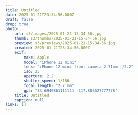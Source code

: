```yaml
---
title: Untitled
date: 2025-01-21T23:34:56.000Z
draft: false
drop: true
photo:
    url: s3/images/2025-01-21-15-34-56.jpg
    thumb: s3/thumbs/2025-01-21-15-34-56.jpg
    preview: s3/previews/2025-01-21-15-34-56.jpg
    created: 2025-01-21T23:34:56.000Z
    exif:
        make: Apple
        model: "iPhone 12 mini"
        lens: "iPhone 12 mini front camera 2.71mm f/2.2"
        iso: 25
        aperture: 2.2
        shutter_speed: 1/186
        focal_length: "2.7 mm"
        gps: "33.6940861111111 -117.805527777778"
    title: Untitled
    caption: null
links: []
---
```

